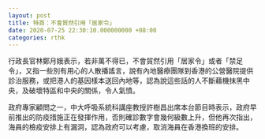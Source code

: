 ```yaml
---
layout: post
title: 特首：不會貿然引用「居家令」
date: 2020-07-25 22:30:10.000000000 +08:00
categories: rthk
---
```


行政長官林鄭月娥表示，若非萬不得已，不會貿然引用「居家令」或者「禁足令」，又指一些別有用心的人散播謠言，說有內地醫療團隊到香港的公營醫院提供診治服務，或把港人的基因樣本送回內地等，認為說這些話的人不斷藉機抹黑中央，及破壞特區和中央的關係，令人氣憤。

政府專家顧問之一，中大呼吸系統科講座教授許樹昌出席本台節目時表示，政府早前推出的防疫措施正在發揮作用，否則確診數字會幾何級數上升，但他再次指出，海員的檢疫安排上有漏洞，認為政府可以考慮，取消海員在香港換班的安排。
